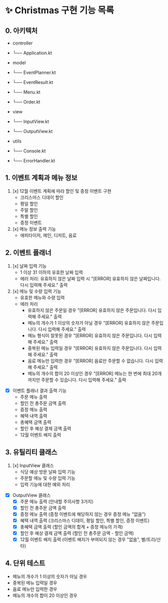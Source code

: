 # ✨ Christmas 구현 기능 목록

## 0. 아키텍처
* controller
* └── Application.kt

* model
* └── EventPlanner.kt
* └── EventResult.kt
* └── Menu.kt
* └── Order.kt

* view
* └── InputView.kt
* └── OutputView.kt

* utils
* └── Console.kt
* └── ErrorHandler.kt

## 1. 이벤트 계획과 메뉴 정보

1. [x] 12월 이벤트 계획에 따라 할인 및 증정 이벤트 구현
    - 크리스마스 디데이 할인
    - 평일 할인
    - 주말 할인
    - 특별 할인
    - 증정 이벤트
2. [x] 메뉴 정보 출력 기능
    - 애피타이저, 메인, 디저트, 음료

## 2. 이벤트 플래너

1. [x] 날짜 입력 기능
    - 1 이상 31 이하의 유효한 날짜 입력
    - 에러 처리: 유효하지 않은 날짜 입력 시 "[ERROR] 유효하지 않은 날짜입니다. 다시 입력해 주세요." 출력
2. [x] 메뉴 및 수량 입력 기능
    - 유효한 메뉴와 수량 입력
    - 에러 처리
        - 유효하지 않은 주문일 경우 "[ERROR] 유효하지 않은 주문입니다. 다시 입력해 주세요." 출력
        - 메뉴의 개수가 1 이상의 숫자가 아닐 경우 "[ERROR] 유효하지 않은 주문입니다. 다시 입력해 주세요." 출력
        - 메뉴 형식이 잘못된 경우 "[ERROR] 유효하지 않은 주문입니다. 다시 입력해 주세요." 출력
        - 중복된 메뉴 입력일 경우 "[ERROR] 유효하지 않은 주문입니다. 다시 입력해 주세요." 출력
        - 음료 메뉴만 입력한 경우 "[ERROR] 음료만 주문할 수 없습니다. 다시 입력해 주세요." 출력
        - 메뉴의 개수의 합이 20 이상인 경우 "[ERROR] 메뉴는 한 번에 최대 20개까지만 주문할 수 있습니다. 다시 입력해 주세요." 출력


- [x] 이벤트 플래너 결과 출력 기능
    - 주문 메뉴 출력
    - 할인 전 총주문 금액 출력
    - 증정 메뉴 출력
    - 혜택 내역 출력
    - 총혜택 금액 출력
    - 할인 후 예상 결제 금액 출력
    - 12월 이벤트 배지 출력

## 3. 유틸리티 클래스

1. [x] InputView 클래스
    - 식당 예상 방문 날짜 입력 기능
    - 주문할 메뉴 및 수량 입력 기능
    - 입력 기능에 대한 예외 처리
  

- [x] OutputView 클래스
    - [x] 주문 메뉴 출력 (안내할 주의사항 3가지)
    - [x] 할인 전 총주문 금액 출력
    - [x] 증정 메뉴 출력 (증정 이벤트에 해당하지 않는 경우 증정 메뉴 "없음")
    - [x] 혜택 내역 출력 (크리스마스 디데이, 평일 할인, 특별 할인, 증정 이벤트)
    - [x] 총혜택 금액 출력 (할인 금액의 합계 + 증정 메뉴의 가격)
    - [x] 할인 후 예상 결제 금액 출력 (할인 전 총주문 금액 - 할인 금액)
    - [x] 12월 이벤트 배지 출력 (이벤트 배지가 부여되지 않는 경우 "없음", 별/트리/산타)

## 4. 단위 테스트

- 메뉴의 개수가 1 이상의 숫자가 아닐 경우
- 중복된 메뉴 입력일 경우
- 음료 메뉴만 입력한 경우
- 메뉴의 개수의 합이 20 이상인 경우
